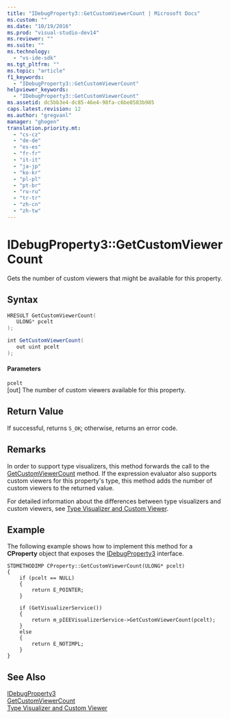 ```yaml
---
title: "IDebugProperty3::GetCustomViewerCount | Microsoft Docs"
ms.custom: ""
ms.date: "10/19/2016"
ms.prod: "visual-studio-dev14"
ms.reviewer: ""
ms.suite: ""
ms.technology: 
  - "vs-ide-sdk"
ms.tgt_pltfrm: ""
ms.topic: "article"
f1_keywords: 
  - "IDebugProperty3::GetCustomViewerCount"
helpviewer_keywords: 
  - "IDebugProperty3::GetCustomViewerCount"
ms.assetid: dc5bb3e4-dc85-46e4-98fa-c6be8583b985
caps.latest.revision: 12
ms.author: "gregvanl"
manager: "ghogen"
translation.priority.mt: 
  - "cs-cz"
  - "de-de"
  - "es-es"
  - "fr-fr"
  - "it-it"
  - "ja-jp"
  - "ko-kr"
  - "pl-pl"
  - "pt-br"
  - "ru-ru"
  - "tr-tr"
  - "zh-cn"
  - "zh-tw"
---
```

# IDebugProperty3::GetCustomViewerCount
Gets the number of custom viewers that might be available for this property.  
  
## Syntax  
  
```cpp  
HRESULT GetCustomViewerCount(  
   ULONG* pcelt  
);  
```  
  
```c#  
int GetCustomViewerCount(  
   out uint pcelt  
);  
```  
  
#### Parameters  
 `pcelt`  
 [out] The number of custom viewers available for this property.  
  
## Return Value  
 If successful, returns `S_OK`; otherwise, returns an error code.  
  
## Remarks  
 In order to support type visualizers, this method forwards the call to the [GetCustomViewerCount](../extensibility-debugger-reference/ieevisualizerservice--getcustomviewercount.md) method. If the expression evaluator also supports custom viewers for this property's type, this method adds the number of custom viewers to the returned value.  
  
 For detailed information about the differences between type visualizers and custom viewers, see [Type Visualizer and Custom Viewer](../extensibility-debugger/type-visualizer-and-custom-viewer.md).  
  
## Example  
 The following example shows how to implement this method for a **CProperty** object that exposes the [IDebugProperty3](../extensibility-debugger-reference/idebugproperty3.md) interface.  
  
```cpp#  
STDMETHODIMP CProperty::GetCustomViewerCount(ULONG* pcelt)  
{  
    if (pcelt == NULL)  
    {  
        return E_POINTER;  
    }  
  
    if (GetVisualizerService())  
    {  
        return m_pIEEVisualizerService->GetCustomViewerCount(pcelt);  
    }  
    else  
    {  
        return E_NOTIMPL;  
    }  
}  
```  
  
## See Also  
 [IDebugProperty3](../extensibility-debugger-reference/idebugproperty3.md)   
 [GetCustomViewerCount](../extensibility-debugger-reference/ieevisualizerservice--getcustomviewercount.md)   
 [Type Visualizer and Custom Viewer](../extensibility-debugger/type-visualizer-and-custom-viewer.md)